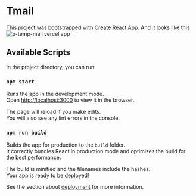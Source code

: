 # Tmail

This project was bootstrapped with [Create React App](https://github.com/facebook/create-react-app).
And it looks like this
![p-temp-mail vercel app_](https://user-images.githubusercontent.com/76843185/157197364-e68cf166-e70b-4cf0-9341-77be061703df.png)

## Available Scripts

In the project directory, you can run:

### `npm start`

Runs the app in the development mode.\
Open [http://localhost:3000](http://localhost:3000) to view it in the browser.

The page will reload if you make edits.\
You will also see any lint errors in the console.

### `npm run build`

Builds the app for production to the `build` folder.\
It correctly bundles React in production mode and optimizes the build for the best performance.

The build is minified and the filenames include the hashes.\
Your app is ready to be deployed!

See the section about [deployment](https://facebook.github.io/create-react-app/docs/deployment) for more information.
